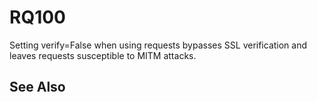 # RQ100

Setting verify=False when using requests bypasses SSL verification and leaves requests susceptible to MITM attacks.

## See Also